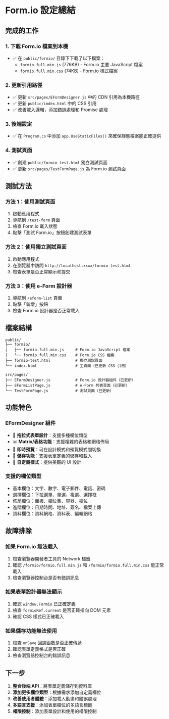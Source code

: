 # Form.io 設定總結

## 完成的工作

### 1. 下載 Form.io 檔案到本機
- ✅ 在 `public/formio/` 目錄下下載了以下檔案：
  - `formio.full.min.js` (776KB) - Form.io 主要 JavaScript 檔案
  - `formio.full.min.css` (74KB) - Form.io 樣式檔案

### 2. 更新引用路徑
- ✅ 更新 `src/pages/EFormDesigner.js` 中的 CDN 引用為本機路徑
- ✅ 更新 `public/index.html` 中的 CSS 引用
- ✅ 改善載入邏輯，添加錯誤處理和 Promise 處理

### 3. 後端設定
- ✅ 在 `Program.cs` 中添加 `app.UseStaticFiles()` 來確保靜態檔案能正確提供

### 4. 測試頁面
- ✅ 創建 `public/formio-test.html` 獨立測試頁面
- ✅ 更新 `src/pages/TestFormPage.js` 為 Form.io 測試頁面

## 測試方法

### 方法 1：使用測試頁面
1. 啟動應用程式
2. 導航到 `/test-form` 頁面
3. 檢查 Form.io 載入狀態
4. 點擊「測試 Form.io」按鈕創建測試表單

### 方法 2：使用獨立測試頁面
1. 啟動應用程式
2. 在瀏覽器中訪問 `http://localhost:xxxx/formio-test.html`
3. 檢查表單是否正常顯示和提交

### 方法 3：使用 e-Form 設計器
1. 導航到 `/eform-list` 頁面
2. 點擊「新增」按鈕
3. 檢查 Form.io 設計器是否正常載入

## 檔案結構

```
public/
├── formio/
│   ├── formio.full.min.js     # Form.io JavaScript 檔案
│   └── formio.full.min.css    # Form.io CSS 檔案
├── formio-test.html           # 獨立測試頁面
└── index.html                 # 主頁面（已更新 CSS 引用）

src/pages/
├── EFormDesigner.js           # Form.io 設計器組件（已更新）
├── EFormListPage.js           # e-Form 列表頁面（已更新）
└── TestFormPage.js            # 測試頁面（已更新）
```

## 功能特色

### EFormDesigner 組件
- 🔧 **拖拉式表單設計**：支援多種欄位類型
- 📊 **Matrix/表格功能**：支援複雜的表格和網格佈局
- 👀 **即時預覽**：可在設計模式和預覽模式間切換
- 💾 **儲存功能**：支援表單定義的儲存和載入
- 🎨 **自定義樣式**：提供美觀的 UI 設計

### 支援的欄位類型
- 基本欄位：文字、數字、電子郵件、電話、密碼
- 選擇欄位：下拉選單、單選、複選、選擇框
- 佈局欄位：面板、欄位集、容器、欄位
- 進階欄位：日期時間、地址、簽名、檔案上傳
- 資料欄位：資料網格、資料表、編輯網格

## 故障排除

### 如果 Form.io 無法載入
1. 檢查瀏覽器開發者工具的 Network 標籤
2. 確認 `/formio/formio.full.min.js` 和 `/formio/formio.full.min.css` 能正常載入
3. 檢查瀏覽器控制台是否有錯誤訊息

### 如果表單設計器無法顯示
1. 確認 `window.Formio` 已正確定義
2. 檢查 `formioRef.current` 是否正確指向 DOM 元素
3. 確認 CSS 樣式已正確載入

### 如果儲存功能無法使用
1. 檢查 `onSave` 回調函數是否正確傳遞
2. 確認表單定義格式是否正確
3. 檢查瀏覽器控制台的錯誤訊息

## 下一步

1. **整合後端 API**：將表單定義儲存到資料庫
2. **添加更多欄位類型**：根據需求添加自定義欄位
3. **改善使用者體驗**：添加載入動畫和錯誤處理
4. **多語言支援**：添加表單欄位的多語言標籤
5. **權限控制**：添加表單設計和使用的權限控制 